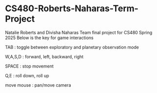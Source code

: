 # CS480-Roberts-Naharas-Term-Project
Natalie Roberts and Divisha Naharas
Team final project for CS480 Spring 2025
Below is the key for game interactions

TAB : toggle between exploratory and planetary observation mode

W,A,S,D : forward, left, backward, right

SPACE : stop movement

Q,E : roll down, roll up

move mouse : pan/move camera 